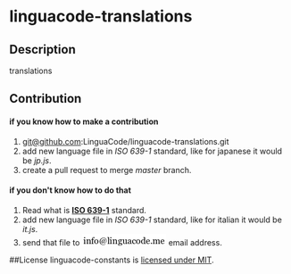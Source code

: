 # linguacode-translations

## Description
translations

## Contribution
#### if you know how to make a contribution
1. git@github.com:LinguaCode/linguacode-translations.git
2. add new language file in *ISO 639-1* standard, like for japanese it would be *jp.js*.
3. create a pull request to merge *master* branch.

#### if you don't know how to do that
1. Read what is [**ISO 639-1**](https://en.wikipedia.org/wiki/List_of_ISO_639-1_codes) standard.
2. add new language file in *ISO 639-1* standard, like for italian it would be *it.js*.
3. send that file to ![email address](./email.png?v=1) email address.


##License
linguacode-constants is [licensed under MIT](https://github.com/linguacode/linguacode-constants/blob/master/LICENSE).
